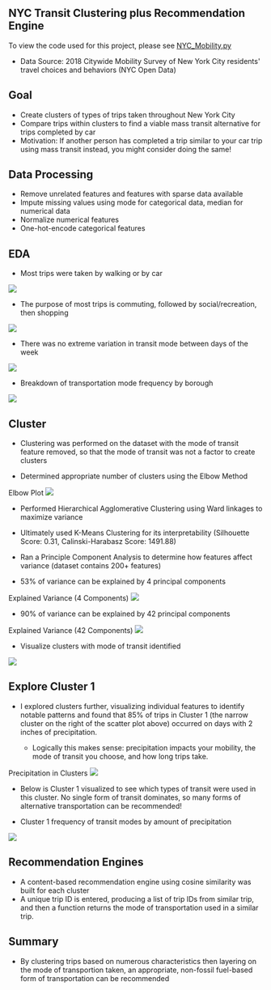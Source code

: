 NYC Transit Clustering plus Recommendation Engine
-
To view the code used for this project, please see [NYC_Mobility.py](https://github.com/befowle/NYC_Transit_Clusters_and_Recommendations/blob/master/NYC_Mobility.py)

- Data Source: 2018 Citywide Mobility Survey of New York City residents' travel choices and behaviors (NYC Open Data)

Goal
-
- Create clusters of types of trips taken throughout New York City
- Compare trips within clusters to find a viable mass transit alternative for trips completed by car
- Motivation: If another person has completed a trip similar to your car trip using mass transit instead, you might consider doing the same!

Data Processing
-
- Remove unrelated features and features with sparse data available
- Impute missing values using mode for categorical data, median for numerical data
- Normalize numerical features
- One-hot-encode categorical features

EDA
-
- Most trips were taken by walking or by car
<img src = "images/count_by_mode.png"> 

- The purpose of most trips is commuting, followed by social/recreation, then shopping
<img src = "images/count_by_purpose.png"> 

- There was no extreme variation in transit mode between days of the week 
<img src = "images/count_day_by_mode.png"> 

- Breakdown of transportation mode frequency by borough
<img src = "images/count_borough_by_mode.png"> 

Cluster
-
- Clustering was performed on the dataset with the mode of transit feature removed, so that the mode of transit was not a factor to create clusters

- Determined appropriate number of clusters using the Elbow Method

Elbow Plot
<img src = "images/elbow_plot.png"> 

- Performed Hierarchical Agglomerative Clustering using Ward linkages to maximize variance

- Ultimately used K-Means Clustering for its interpretability (Silhouette Score: 0.31, Calinski-Harabasz Score: 1491.88)

- Ran a Principle Component Analysis to determine how features affect variance (dataset contains 200+ features)

- 53% of variance can be explained by 4 principal components

Explained Variance (4 Components)
<img src = "images/pca_4.png">

- 90% of variance can be explained by 42 principal components

Explained Variance (42 Components)
<img src = "images/pca_42.png">

- Visualize clusters with mode of transit identified
<img src = "images/clusters_with_modes.png"> 

Explore Cluster 1
-

- I explored clusters further, visualizing individual features to identify notable patterns and found that 85% of trips in Cluster 1 (the narrow cluster on the right of the scatter plot above) occurred on days with 2 inches of precipitation.

    - Logically this makes sense: precipitation impacts your mobility, the mode of transit you choose, and how long trips take.

Precipitation in Clusters
<img src = "images/count_precipitation_by_cluster.png"> 

- Below is Cluster 1 visualized to see which types of transit were used in this cluster. No single form of transit dominates, so many forms of alternative transportation can be recommended!

- Cluster 1 frequency of transit modes by amount of precipitation
<img src = "images/cluster1_count_precipitation_mode.png"> 

Recommendation Engines
-

- A content-based recommendation engine using cosine similarity was built for each cluster
- A unique trip ID is entered, producing a list of trip IDs from similar trip, and then a function returns the mode of transportation used in a similar trip.

Summary
-
- By clustering trips based on numerous characteristics then layering on the mode of transportion taken, an appropriate, non-fossil fuel-based form of transportation can be recommended
